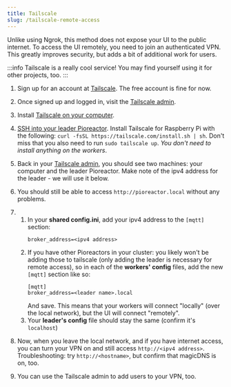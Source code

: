 ```yaml
---
title: Tailscale
slug: /tailscale-remote-access
---
```



Unlike using Ngrok, this method does not expose your UI to the public internet. To access the UI remotely, you need to join an authenticated VPN. This greatly improves security, but adds a bit of additional work for users.

:::info
Tailscale is a really cool service! You may find yourself using it for other projects, too.
:::


1. Sign up for an account at [Tailscale](https://tailscale.com/). The free account is fine for now.
2. Once signed up and logged in, visit the [Tailscale admin](https://login.tailscale.com/admin/machines).
3. Install [Tailscale on your computer](https://tailscale.com/download).
4. [SSH into your leader Pioreactor](/user-guide/accessing-raspberry-pi). Install Tailscale for Raspberry Pi with the following: `curl -fsSL https://tailscale.com/install.sh | sh`. Don't miss that you also need to run `sudo tailscale up`. _You don't need to install anything on the workers_.
5. Back in your [Tailscale admin](https://login.tailscale.com/admin/machines), you should see two machines: your computer and the leader Pioreactor. Make note of the ipv4 address for the leader - we will use it below.
6. You should still be able to access `http://pioreactor.local` without any problems.
8. 1. In your **shared config.ini**, add your ipv4 address to the `[mqtt]` section:
      ```
      broker_address=<ipv4 address>
      ```
   2. If you have other Pioreactors in your cluster: you likely won't be adding those to tailscale (only adding the leader is necessary for remote access), so in each of the **workers' config** files, add the new `[mqtt]` section like so:
      ```
      [mqtt]
      broker_address=<leader name>.local
      ```
      And save. This means that your workers will connect "locally" (over the local network), but the UI  will connect "remotely".
   3. Your **leader's config** file should stay the same (confirm it's `localhost`)

7. Now, when you leave the local network, and if you have internet access, you can turn your VPN on and still access `http://<ipv4 address>`. Troubleshooting: try `http://<hostname>`, but confirm that magicDNS is on, too.
8. You can use the Tailscale admin to add users to your VPN, too.
